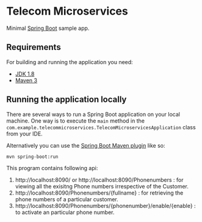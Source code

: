 # Telecom Microservices



Minimal [Spring Boot](http://projects.spring.io/spring-boot/) sample app.

## Requirements

For building and running the application you need:

- [JDK 1.8](http://www.oracle.com/technetwork/java/javase/downloads/jdk8-downloads-2133151.html)
- [Maven 3](https://maven.apache.org)

## Running the application locally

There are several ways to run a Spring Boot application on your local machine. One way is to execute the `main` method in the `com.example.telecommicroservices.TelecomMicroservicesApplication` class from your IDE.

Alternatively you can use the [Spring Boot Maven plugin](https://docs.spring.io/spring-boot/docs/current/reference/html/build-tool-plugins-maven-plugin.html) like so:

```shell
mvn spring-boot:run
```

This program contains following api:
1. http://localhost:8090/ or http://localhost:8090/Phonenumbers : for viewing all the exisitng Phone numbers irrespective of the Customer.
2.  http://localhost:8090/Phonenumbers/{fullname} : for retrieving the phone numbers of a particular customer.
3. http://localhost:8090/Phonenumbers/{phonenumber}/enable/{enable} : to activate an particular phone number.
